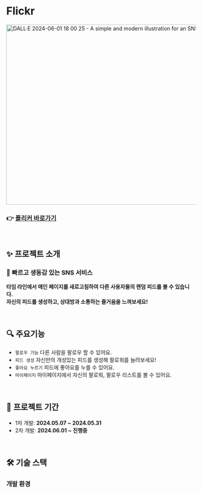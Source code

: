 # Flickr
<img src="https://github.com/sns-service/.github/assets/56336436/b2fea11b-8b29-4df1-a001-7d59f6f84559" alt="DALL·E 2024-06-01 18 00 25 - A simple and modern illustration for an SNS service named 'Flickr'" width="1050" height="480">

### 👉 [플리커 바로가기](https://a.simple-sns.link/)

<br>

## ✨ 프로젝트 소개

### 💚 빠르고 생동감 있는 SNS 서비스
**타임 라인에서 메인 페이지를 새로고침하여 다른 사용자들의 랜덤 피드를 볼 수 있습니다.** <br>
**자신의 피드를 생성하고, 상대방과 소통하는 즐거움을 느껴보세요!** <br>

<br>

## 🔍 주요기능

- `팔로우 기능` 다른 사람을 팔로우 할 수 있어요. <br>
- `피드 생성` 자신만의 개성있는 피드를 생성해 팔로워를 늘려보세요! <br>
- `좋아요 누르기` 피드에 좋아요를 누를 수 있어요. <br> 
- `마이페이지` 마이페이지에서 자신의 팔로워, 팔로우 리스트를 볼 수 있어요.

<br>

## 📆 프로젝트 기간

- 1차 개발: **2024.05.07 ~ 2024.05.31**
- 2차 개발: **2024.06.01 ~ 진행중**

<br>

## 🛠️ 기술 스택

### 개발 환경
